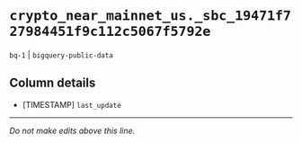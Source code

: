 # `crypto_near_mainnet_us._sbc_19471f727984451f9c112c5067f5792e`
`bq-1` | `bigquery-public-data`

## Column details
* [TIMESTAMP] `last_update`

-------------------------------------------------------------------------------
*Do not make edits above this line.*
